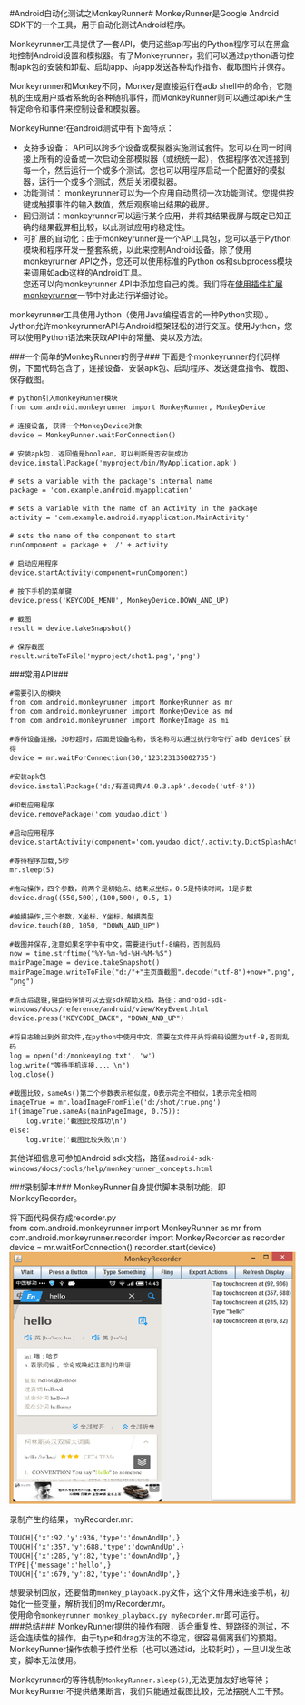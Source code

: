 #Android自动化测试之MonkeyRunner#
MonkeyRunner是Google Android SDK下的一个工具，用于自动化测试Android程序。  

Monkeyrunner工具提供了一套API，使用这些api写出的Python程序可以在黑盒地控制Android设置和模拟器。有了Monkeyrunner，我们可以通过python语句控制apk包的安装和卸载、启动app、向app发送各种动作指令、截取图片并保存。 

Monkeyrunner和Monkey不同，Monkey是直接运行在adb shell中的命令，它随机的生成用户或者系统的各种随机事件，而MonkeyRunner则可以通过api来产生特定命令和事件来控制设备和模拟器。  

MonkeyRunner在android测试中有下面特点：  

+ 支持多设备： API可以跨多个设备或模拟器实施测试套件。您可以在同一时间接上所有的设备或一次启动全部模拟器（或统统一起），依据程序依次连接到每一个，然后运行一个或多个测试。您也可以用程序启动一个配置好的模拟器，运行一个或多个测试，然后关闭模拟器。   
+ 功能测试： monkeyrunner可以为一个应用自动贯彻一次功能测试。您提供按键或触摸事件的输入数值，然后观察输出结果的截屏。    
+ 回归测试：monkeyrunner可以运行某个应用，并将其结果截屏与既定已知正确的结果截屏相比较，以此测试应用的稳定性。  
+ 可扩展的自动化：由于monkeyrunner是一个API工具包，您可以基于Python模块和程序开发一整套系统，以此来控制Android设备。除了使用monkeyrunner API之外，您还可以使用标准的Python os和subprocess模块来调用如adb这样的Android工具。     
您还可以向monkeyrunner API中添加您自己的类。我们将在[使用插件扩展monkeyrunner](http://developer.android.com/guide/developing/tools/monkeyrunner_concepts.html#Plugins)一节中对此进行详细讨论。  

monkeyrunner工具使用Jython（使用Java编程语言的一种Python实现）。Jython允许monkeyrunnerAPI与Android框架轻松的进行交互。使用Jython，您可以使用Python语法来获取API中的常量、类以及方法。  

###一个简单的MonkeyRunner的例子###
下面是个monkeyrunner的代码样例，下面代码包含了，连接设备、安装apk包、启动程序、发送键盘指令、截图、保存截图。  

	# python引入monkeyRunner模块
	from com.android.monkeyrunner import MonkeyRunner, MonkeyDevice

	# 连接设备, 获得一个MonkeyDevice对象
	device = MonkeyRunner.waitForConnection()

	# 安装apk包. 返回值是boolean，可以判断是否安装成功
	device.installPackage('myproject/bin/MyApplication.apk')

	# sets a variable with the package's internal name
	package = 'com.example.android.myapplication'

	# sets a variable with the name of an Activity in the package
	activity = 'com.example.android.myapplication.MainActivity'

	# sets the name of the component to start
	runComponent = package + '/' + activity

	# 启动应用程序
	device.startActivity(component=runComponent)

	# 按下手机的菜单键
	device.press('KEYCODE_MENU', MonkeyDevice.DOWN_AND_UP)

	# 截图
	result = device.takeSnapshot()

	# 保存截图
	result.writeToFile('myproject/shot1.png','png')  

###常用API###
	
	#需要引入的模块
	from com.android.monkeyrunner import MonkeyRunner as mr
	from com.android.monkeyrunner import MonkeyDevice as md
	from com.android.monkeyrunner import MonkeyImage as mi

	#等待设备连接，30秒超时，后面是设备名称，该名称可以通过执行命令行`adb devices`获得
	device = mr.waitForConnection(30,'123123135002735')

	#安装apk包
	device.installPackage('d:/有道词典V4.0.3.apk'.decode('utf-8'))
	
	#卸载应用程序
	device.removePackage('com.youdao.dict')

	#启动应用程序
	device.startActivity(component='com.youdao.dict/.activity.DictSplashActivity')

	#等待程序加载,5秒
	mr.sleep(5)

	#拖动操作，四个参数，前两个是初始点、结束点坐标，0.5是持续时间，1是步数
	device.drag((550,500),(100,500), 0.5, 1)
	
	#触摸操作,三个参数，X坐标、Y坐标，触摸类型
	device.touch(80, 1050, "DOWN_AND_UP")

	#截图并保存,注意如果名字中有中文，需要进行utf-8编码，否则乱码
	now = time.strftime("%Y-%m-%d-%H-%M-%S")
    mainPageImage = device.takeSnapshot()
	mainPageImage.writeToFile("d:/"+"主页面截图".decode("utf-8")+now+".png", "png")

	#点击后退键,键盘码详情可以去查sdk帮助文档，路径：android-sdk-windows/docs/reference/android/view/KeyEvent.html
	device.press("KEYCODE_BACK", "DOWN_AND_UP")

	#将日志输出到外部文件,在python中使用中文，需要在文件开头将编码设置为utf-8,否则乱码
	log = open('d:/monkenyLog.txt', 'w')
    log.write("等待手机连接...、\n")
	log.close()

	#截图比较，sameAs()第二个参数表示相似度，0表示完全不相似，1表示完全相同
	imageTrue = mr.loadImageFromFile('d:/shot/true.png')
    if(imageTrue.sameAs(mainPageImage, 0.75)):
        log.write('截图比较成功\n')
    else:
        log.write('截图比较失败\n')
其他详细信息可参加Android sdk文档，路径`android-sdk-windows/docs/tools/help/monkeyrunner_concepts.html`  

###录制脚本###
MonkeyRunner自身提供脚本录制功能，即MonkeyRecorder。  

将下面代码保存成recorder.py  
	from com.android.monkeyrunner import MonkeyRunner as mr
	from com.android.monkeyrunner.recorder import MonkeyRecorder as recorder
	device = mr.waitForConnection()
	recorder.start(device)
![MonkeyRecorder](recorder.png)  

录制产生的结果，myRecorder.mr:  

	TOUCH|{'x':92,'y':936,'type':'downAndUp',}
	TOUCH|{'x':357,'y':688,'type':'downAndUp',}
	TOUCH|{'x':285,'y':82,'type':'downAndUp',}
	TYPE|{'message':'hello',}
	TOUCH|{'x':679,'y':82,'type':'downAndUp',}

想要录制回放，还要借助`monkey_playback.py`文件，这个文件用来连接手机，初始化一些变量，解析我们的myRecorder.mr。  
使用命令`monkeyrunner monkey_playback.py myRecorder.mr`即可运行。  
###总结###
MonkeyRunner提供的操作有限，适合重复性、短路径的测试，不适合连续性的操作，由于type和drag方法的不稳定，很容易偏离我们的预期。MonkeyRunner操作依赖于控件坐标（也可以通过id，比较耗时），一旦UI发生改变，脚本无法使用。  

Monkeyrunner的等待机制`MonkeyRunner.sleep(5)`,无法更加友好地等待；MonkeyRunner不提供结果断言，我们只能通过截图比较，无法摆脱人工干预。

